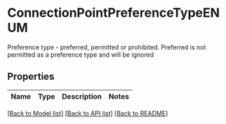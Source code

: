 # ConnectionPointPreferenceTypeENUM

Preference type - preferred, permitted or prohibited. Preferred is not permitted as a preference type and will be ignored

## Properties
Name | Type | Description | Notes
------------ | ------------- | ------------- | -------------

[[Back to Model list]](../README.md#documentation-for-models) [[Back to API list]](../README.md#documentation-for-api-endpoints) [[Back to README]](../README.md)


